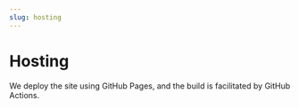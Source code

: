 ```yaml
---
slug: hosting
---
```


# Hosting

We deploy the site using GitHub Pages, and the build is facilitated by GitHub Actions.
